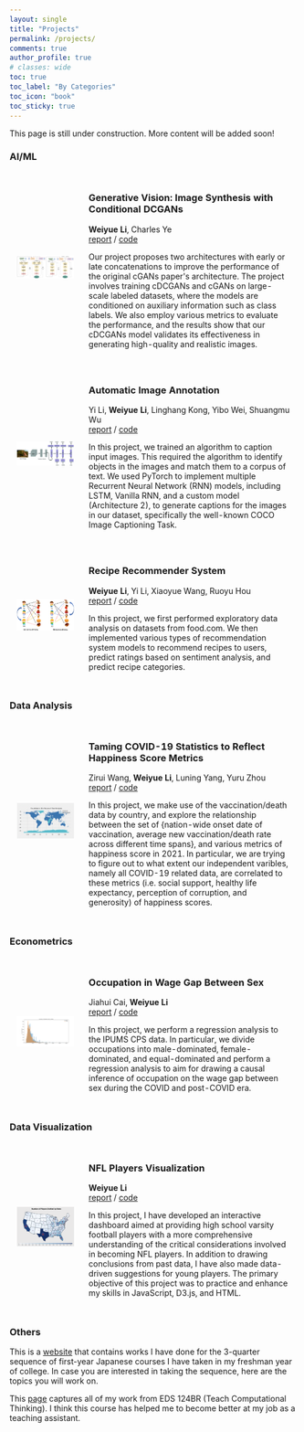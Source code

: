 ```yaml
---
layout: single
title: "Projects"
permalink: /projects/
comments: true
author_profile: true
# classes: wide
toc: true
toc_label: "By Categories"
toc_icon: "book"
toc_sticky: true
---
```


This page is still under construction. More content will be added soon!


### AI/ML

<table style="width:100%;border:0px;border-spacing:0px;border-collapse:separate;margin-right:auto;margin-left:auto;">
  <tr>
    <td style="padding:2.5%;width:25%;vertical-align:middle;min-width:120px">
      <img src="../assets/images/projects/cdcgans.png" alt="project image" style="width:auto; height:auto; max-width:100%;" />
    </td>
    <td style="padding:2.5%;width:75%;vertical-align:middle">
      <h3>Generative Vision: Image Synthesis with Conditional DCGANs</h3>
      <strong>Weiyue Li</strong>, Charles Ye
      <br>
      <a href="https://github.com/weiyueli7/cGANs-cDCGANs/blob/main/doc/report.pdf">report</a> / <a href="https://github.com/weiyueli7/cGANs-cDCGANs">code</a>
      <p>Our project proposes two architectures with early or late concatenations to improve the performance of the original cGANs paper's architecture. The project involves training cDCGANs and cGANs on large-scale labeled datasets, where the models are conditioned on auxiliary information such as class labels. We also employ various metrics to evaluate the performance, and the results show that our cDCGANs model validates its effectiveness in generating high-quality and realistic images.</p>
    </td>
  </tr>
  <!-- <tr>
    <td style="padding:2.5%;width:25%;vertical-align:middle;min-width:120px">
      <img src="../assets/images/projects/dcgans.png" alt="project image" style="width:auto; height:auto; max-width:100%;" />
    </td>
    <td style="padding:2.5%;width:75%;vertical-align:middle">
      <h3>DCGANs on Image Classification Task</h3>
      <strong>Weiyue Li</strong>, Yi Li
      <br>
      <a href="https://github.com/weiyueli7/DCGANs/blob/main/report.pdf">report</a> / <a href="https://github.com/weiyueli7/DCGANs">code</a>
      <p>Our project aims to revolutionize image synthesis and classification by combining Deep Convolutional Generative Adversarial Networks (DCGANs) with Convolutional Neural Networks (CNNs). We seek to demonstrate the potential of DCGAN techniques in producing highly realistic images and achieving strong performance in image classification by utilizing these synthetic images during training.</p>
    </td>
  </tr> -->
  <tr>
    <td style="padding:2.5%;width:25%;vertical-align:middle;min-width:120px">
      <img src="../assets/images/projects/image-cap.png" alt="project image" style="width:auto; height:auto; max-width:100%;" />
    </td>
    <td style="padding:2.5%;width:75%;vertical-align:middle">
      <h3>Automatic Image Annotation</h3>
      Yi Li, <strong>Weiyue Li</strong>, Linghang Kong, Yibo Wei, Shuangmu Wu
      <br>
      <a href="https://github.com/weiyueli7/Automatic-Image-Annotation/blob/main/report.pdf">report</a> / <a href="https://github.com/weiyueli7/Automatic-Image-Annotation">code</a>
      <p>In this project, we trained an algorithm to caption input images. This required the algorithm to identify objects in the images and match them to a corpus of text. We used PyTorch to implement multiple Recurrent Neural Network (RNN) models, including LSTM, Vanilla RNN, and a custom model (Architecture 2), to generate captions for the images in our dataset, specifically the well-known COCO Image Captioning Task.</p>
    </td>
  </tr>
  <tr>
    <td style="padding:2.5%;width:25%;vertical-align:middle;min-width:120px">
      <img src="../assets/images/projects/recommender.png" alt="project image" style="width:auto; height:auto; max-width:100%;" />
    </td>
    <td style="padding:2.5%;width:75%;vertical-align:middle">
      <h3>Recipe Recommender System</h3>
      <strong>Weiyue Li</strong>, Yi Li, Xiaoyue Wang, Ruoyu Hou
      <br>
      <a href="https://github.com/weiyueli7/Recipe-Recommender/blob/main/report.pdf">report</a> / <a href="https://github.com/weiyueli7/Recipe-Recommender">code</a>
      <p>In this project, we first performed exploratory data analysis on datasets from food.com. We then implemented various types of recommendation system models to recommend recipes to users, predict ratings based on sentiment analysis, and predict recipe categories.</p>
    </td>
  </tr>
</table>


### Data Analysis

<table style="width:100%;border:0px;border-spacing:0px;border-collapse:separate;margin-right:auto;margin-left:auto;">
  <tr>
    <td style="padding:2.5%;width:25%;vertical-align:middle;min-width:120px">
      <img src="../assets/images/projects/covid.png" alt="project image" style="width:auto; height:auto; max-width:100%;" />
    </td>
    <td style="padding:2.5%;width:75%;vertical-align:middle">
      <h3>Taming COVID-19 Statistics to Reflect Happiness Score Metrics</h3>
      Zirui Wang, <strong>Weiyue Li</strong>, Luning Yang, Yuru Zhou
      <br>
      <a href="https://zwcolin.github.io/COVID-19-Happiness-Score/FinalProjectGroup065-Fa21.html">report</a> / <a href="https://github.com/zwcolin/COVID-19-Happiness-Score">code</a>
      <p>In this project, we make use of the vaccination/death data by country, and explore the relationship between the set of {nation-wide onset date of vaccination, average new vaccination/death rate across different time spans}, and various metrics of happiness score in 2021. In particular, we are trying to figure out to what extent our independent varibles, namely all COVID-19 related data, are correlated to these metrics (i.e. social support, healthy life expectancy, perception of corruption, and generosity) of happiness scores.</p>
    </td>
  </tr>
</table>


### Econometrics

<table style="width:100%;border:0px;border-spacing:0px;border-collapse:separate;margin-right:auto;margin-left:auto;">
  <tr>
    <td style="padding:2.5%;width:25%;vertical-align:middle;min-width:120px">
      <img src="../assets/images/projects/wage-gap.png" alt="project image" style="width:auto; height:auto; max-width:100%;" />
    </td>
    <td style="padding:2.5%;width:75%;vertical-align:middle">
      <h3>Occupation in Wage Gap Between Sex</h3>
      Jiahui Cai, <strong>Weiyue Li</strong>
      <br>
      <a href="https://github.com/weiyueli7/Wage-Gap-Analysis/blob/main/report.pdf">report</a> / <a href="https://github.com/weiyueli7/Wage-Gap-Analysis">code</a>
      <p>In this project, we perform a regression analysis to the IPUMS CPS data. In particular, we divide occupations into male-dominated, female-dominated, and equal-dominated and perform a regression analysis to aim for drawing a causal inference of occupation on the wage gap between sex during the COVID and post-COVID era.</p>
    </td>
  </tr>
</table>


### Data Visualization

<table style="width:100%;border:0px;border-spacing:0px;border-collapse:separate;margin-right:auto;margin-left:auto;">
  <tr>
    <td style="padding:2.5%;width:25%;vertical-align:middle;min-width:120px">
      <img src="../assets/images/projects/nfl-players.png" alt="project image" style="width:auto; height:auto; max-width:100%;" />
    </td>
    <td style="padding:2.5%;width:75%;vertical-align:middle">
      <h3>NFL Players Visualization</h3>
      <strong>Weiyue Li</strong>
      <br>
      <a href="https://weiyueli7.github.io/NFL-Players-Viz/">report</a> / <a href="https://github.com/weiyueli7/NFL-Players-Viz">code</a>
      <p>In this project, I have developed an interactive dashboard aimed at providing high school varsity football players with a more comprehensive understanding of the critical considerations involved in becoming NFL players. In addition to drawing conclusions from past data, I have also made data-driven suggestions for young players. The primary objective of this project was to practice and enhance my skills in JavaScript, D3.js, and HTML.</p>
    </td>
  </tr>
</table>


### Others

This is a [website](https://sites.google.com/ucsd.edu/weiyue-li-first-year-japanese/home) that contains works I have done for the 3-quarter sequence of first-year Japanese courses I have taken in my freshman year of college. In case you are interested in taking the sequence, here are the topics you will work on.

This [page](/teaching_portfolio/) captures all of my work from EDS 124BR (Teach Computational Thinking). I think this course has helped me to become better at my job as a teaching assistant.







<!-- ### Selected Projects
{: .no_toc .text-delta }

1. TOC
{:toc}

#### Image Captioning

* Researched different hyperparameters on Long-Short-Term-Memory, Vanilla, and custom Recurrent Neural Networks on the COCO dataset to optimize image captioning.
* Achieved 66.7% BLEU-1 score and 7.69% BLEU-4 score on the testing dataset.

#### Image Classification

* Optimized Convolutional Neural Network on custom and pre-trained models to classify the Food101 dataset. Achieved 78% testing accuracy to classify 20 different classes of food images.
* Used regularization and momentum to optimize classifying handwritten Japanese Hiragana characters (KMNIST dataset) on back-propagation, logistic regression, and softmax regression. Achieved 87.25% testing accuracy on a multi-layer neural network with forward and backward propagation on 10 different classes; 98% testing accuracy on classifying two classes via logistic regression, and 70% testing accuracy on classifying 10 classes via softmax regression.

#### Taming COVID-19 Statistics to Reflect Happiness Score Metrics

* For the goal of promoting Covid-19 vaccinations to antivaccinists, researched how the onset of vaccination, the vaccination rates, and the death rate in a country are related to the happiness score of that country.
* Collected datasets on Covid-19 vaccination records, happiness scores by country, and population reports. Designed metrics and performed data cleaning and Exploratory Data Analysis to find meaningful patterns. Built statistical models and machine learning pipelines to further analyze the problem.
* Detected trends that countries have earlier access to Covid-19 vaccines and were vaccinating faster have higher happiness scores.


#### Party Affiliation of Congressmen by their Stock Trades
* Cleaned the dataset and imputed missing values with different statistical techniques. Performed Exploratory Data Analysis, Hypothesis tests, and Permutation tests to detect Congressmen's stock preferences on companies and industries from both parties.
* Extracted useful features from the dataset and built binary classification models to predict the party affiliation of Congressmen based on the information of their stock trades. Achieved 87.32% accuracy in determining the party affiliation after fine-tuning.


#### Crime Index and Wealth Analysis

* Collected and cleaned data of neighborhoods around San Diego from ArcGIS, and performed exploratory data analysis on average wealth in the communities and their corresponding crime indexes.
* Built data visualization and performed A\|B testings to better explain our variables, built machine learning pipelines for predictive analysis, and applied geospatial analysis to support our findings that areas with higher average household income are generally more robust to crimes. -->


